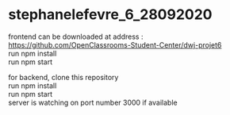 # stephanelefevre_6_28092020

frontend can be downloaded at address :  
https://github.com/OpenClassrooms-Student-Center/dwj-projet6  
run npm install  
run npm start  

for backend, clone this repository  
run npm install  
run npm start  
server is watching on port number 3000 if available
